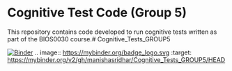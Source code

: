 # Cognitive Test Code (Group 5)

This repository contains code developed to run cognitive tests written as part of the BIOS0030 course.# Cognitive_Tests_GROUP5



[![Binder](https://mybinder.org/badge_logo.svg)](https://mybinder.org/v2/gh/manishasridhar/Cognitive_Tests_GROUP5/HEAD)
.. image:: https://mybinder.org/badge_logo.svg
 :target: https://mybinder.org/v2/gh/manishasridhar/Cognitive_Tests_GROUP5/HEAD
